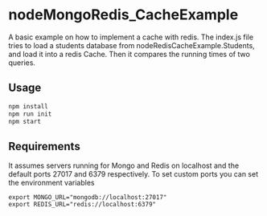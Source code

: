 # nodeMongoRedis_CacheExample

A basic example on how to implement a cache with redis. The index.js file tries to load a students database from nodeRedisCacheExample.Students, and load it into a redis Cache. Then it compares the running times of two queries.

## Usage

```bash
npm install
npm run init
npm start
```

## Requirements

It assumes servers running for Mongo and Redis on localhost and the default ports 27017 and 6379 respectively. To set custom ports you can set the environment variables

```
export MONGO_URL="mongodb://localhost:27017"
export REDIS_URL="redis://localhost:6379"
```
